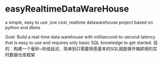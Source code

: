 # easyRealtimeDataWareHouse
a simple, easy to use ,low cost ,realtime datawarehouse project based on python and dbms

Goal: Build a real-time data warehouse with millisecond-to-second latency that is easy to use and requires only basic SQL knowledge to get started.
目的：构建一个毫秒~秒级延迟、简单到只需要熟悉基本的SQL就能够开箱即用的实时数据仓库框架

